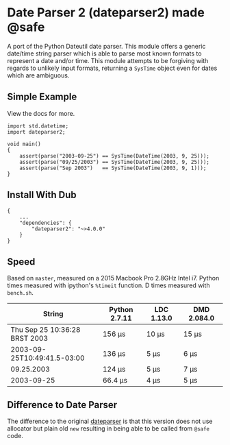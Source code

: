 # Date Parser 2 (dateparser2) made @safe

A port of the Python Dateutil date parser.
This module offers a generic date/time string parser which is able to parse
most known formats to represent a date and/or time. 
This module attempts to be forgiving with regards to unlikely input formats, 
returning a `SysTime` object even for dates which are ambiguous.

## Simple Example

View the docs for more.

```
import std.datetime;
import dateparser2;

void main()
{
    assert(parse("2003-09-25") == SysTime(DateTime(2003, 9, 25)));
    assert(parse("09/25/2003") == SysTime(DateTime(2003, 9, 25)));
    assert(parse("Sep 2003")   == SysTime(DateTime(2003, 9, 1)));
}
```


## Install With Dub

```
{
    ...
    "dependencies": {
        "dateparser2": "~>4.0.0"
    }
}
```

## Speed

Based on `master`, measured on a 2015 Macbook Pro 2.8GHz Intel i7. Python times measured with ipython's `%timeit` function. D times measured with `bench.sh`.

String | Python 2.7.11 | LDC 1.13.0 | DMD 2.084.0
------ | ------ | --- | ---
Thu Sep 25 10:36:28 BRST 2003 | 156 µs | 10 μs | 15 μs
2003-09-25T10:49:41.5-03:00 | 136 µs | 5 μs | 6 μs
09.25.2003 | 124 µs | 5 μs | 7 μs
2003-09-25 | 66.4 µs | 4 μs | 5 μs

## Difference to Date Parser

The difference to the original [dateparser](https://github.com/JackStouffer/date-parser)
is that this version does not use allocator but plain old `new` resulting in
being able to be called from `@safe` code.
